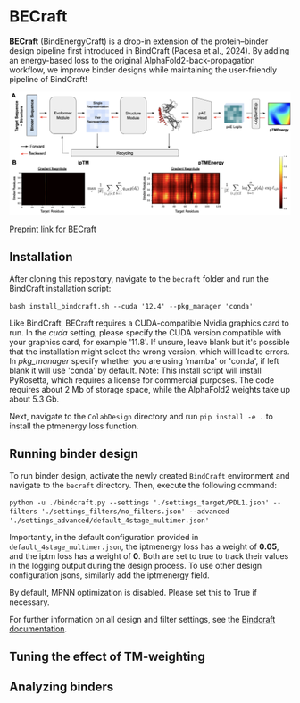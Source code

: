 # BECraft

**BECraft** (BindEnergyCraft) is a drop-in extension of the protein–binder design pipeline first introduced in BindCraft (Pacesa et al., 2024). By adding an energy-based loss to the original AlphaFold2-back-propagation workflow, we improve binder designs while maintaining the user-friendly pipeline of BindCraft!

![alt text](becraft/method.png)

[Preprint link for BECraft](https://arxiv.org/abs/2505.21241)

## Installation

After cloning this repository, navigate to the ```becraft``` folder and run the BindCraft installation script:

`bash install_bindcraft.sh --cuda '12.4' --pkg_manager 'conda'`

Like BindCraft, BECraft requires a CUDA-compatible Nvidia graphics card to run. In the *cuda* setting, please specify the CUDA version compatible with your graphics card, for example '11.8'. If unsure, leave blank but it's possible that the installation might select the wrong version, which will lead to errors. In *pkg_manager* specify whether you are using 'mamba' or 'conda', if left blank it will use 'conda' by default. Note: This install script will install PyRosetta, which requires a license for commercial purposes. The code requires about 2 Mb of storage space, while the AlphaFold2 weights take up about 5.3 Gb.

Next, navigate to the ```ColabDesign``` directory and run ```pip install -e .```  to install the ptmenergy loss function.

## Running binder design

To run binder design, activate the newly created ```BindCraft``` environment and navigate to the ```becraft``` directory. Then, execute the following command:

```
python -u ./bindcraft.py --settings './settings_target/PDL1.json' --filters './settings_filters/no_filters.json' --advanced './settings_advanced/default_4stage_multimer.json'
```

Importantly, in the default configuration provided in ```default_4stage_multimer.json```, the iptmenergy loss has a weight of $\mathbf{0.05}$, and the iptm loss has a weight of $\mathbf{0}$. Both are set to true to track their values in the logging output during the design process. To use other design configuration jsons, similarly add the iptmenergy field.

By default, MPNN optimization is disabled. Please set this to True if necessary.

For further information on all design and filter settings, see the [Bindcraft documentation](becraft/README.md).

## Tuning the effect of TM-weighting



## Analyzing binders

